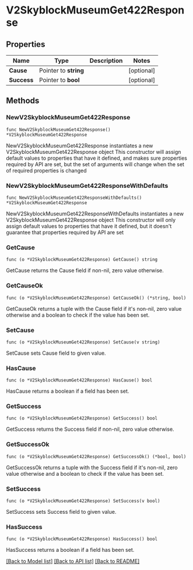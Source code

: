 # V2SkyblockMuseumGet422Response

## Properties

Name | Type | Description | Notes
------------ | ------------- | ------------- | -------------
**Cause** | Pointer to **string** |  | [optional] 
**Success** | Pointer to **bool** |  | [optional] 

## Methods

### NewV2SkyblockMuseumGet422Response

`func NewV2SkyblockMuseumGet422Response() *V2SkyblockMuseumGet422Response`

NewV2SkyblockMuseumGet422Response instantiates a new V2SkyblockMuseumGet422Response object
This constructor will assign default values to properties that have it defined,
and makes sure properties required by API are set, but the set of arguments
will change when the set of required properties is changed

### NewV2SkyblockMuseumGet422ResponseWithDefaults

`func NewV2SkyblockMuseumGet422ResponseWithDefaults() *V2SkyblockMuseumGet422Response`

NewV2SkyblockMuseumGet422ResponseWithDefaults instantiates a new V2SkyblockMuseumGet422Response object
This constructor will only assign default values to properties that have it defined,
but it doesn't guarantee that properties required by API are set

### GetCause

`func (o *V2SkyblockMuseumGet422Response) GetCause() string`

GetCause returns the Cause field if non-nil, zero value otherwise.

### GetCauseOk

`func (o *V2SkyblockMuseumGet422Response) GetCauseOk() (*string, bool)`

GetCauseOk returns a tuple with the Cause field if it's non-nil, zero value otherwise
and a boolean to check if the value has been set.

### SetCause

`func (o *V2SkyblockMuseumGet422Response) SetCause(v string)`

SetCause sets Cause field to given value.

### HasCause

`func (o *V2SkyblockMuseumGet422Response) HasCause() bool`

HasCause returns a boolean if a field has been set.

### GetSuccess

`func (o *V2SkyblockMuseumGet422Response) GetSuccess() bool`

GetSuccess returns the Success field if non-nil, zero value otherwise.

### GetSuccessOk

`func (o *V2SkyblockMuseumGet422Response) GetSuccessOk() (*bool, bool)`

GetSuccessOk returns a tuple with the Success field if it's non-nil, zero value otherwise
and a boolean to check if the value has been set.

### SetSuccess

`func (o *V2SkyblockMuseumGet422Response) SetSuccess(v bool)`

SetSuccess sets Success field to given value.

### HasSuccess

`func (o *V2SkyblockMuseumGet422Response) HasSuccess() bool`

HasSuccess returns a boolean if a field has been set.


[[Back to Model list]](../README.md#documentation-for-models) [[Back to API list]](../README.md#documentation-for-api-endpoints) [[Back to README]](../README.md)


